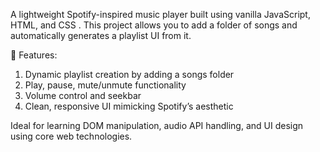 A lightweight Spotify-inspired music player built using vanilla JavaScript, HTML, and CSS . This project allows you to add a folder of songs and automatically generates a playlist UI from it.

🎵 Features:

1. Dynamic playlist creation by adding a songs folder
2. Play, pause, mute/unmute functionality
3. Volume control and seekbar
4. Clean, responsive UI mimicking Spotify’s aesthetic

Ideal for learning DOM manipulation, audio API handling, and UI design using core web technologies.
